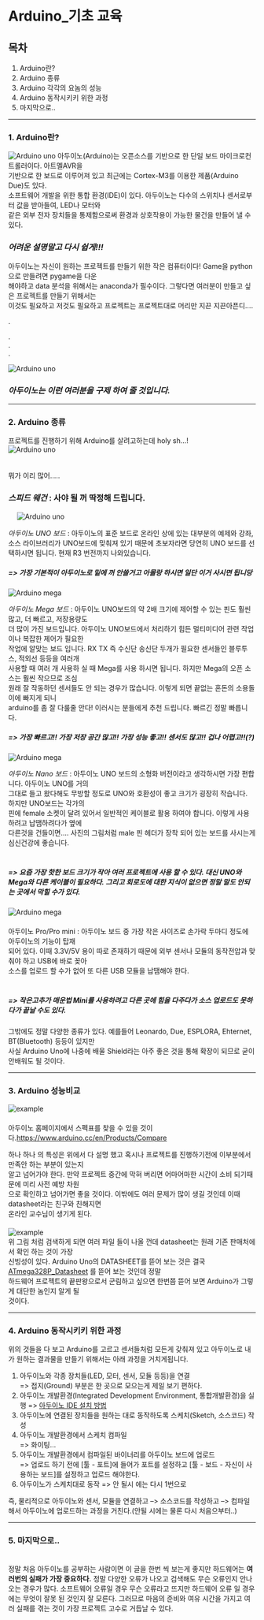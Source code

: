 # Arduino_기초 교육
## 목차
1. Arduino란?
2. Arduino 종류 
3. Arduino 각각의 요놈의 성능
4. Arduino 동작시키키 위한 과정
5. 마지막으로..
* * *
### 1. Arduino란?   

![Arduino uno](./img/Arduino-callouts1.jpg)
   아두이노(Arduino)는 오픈소스를 기반으로 한 단일 보드 마이크로컨트롤러이다. 아트멜AVR을  
기반으로 한 보드로 이루어져 있고 최근에는 Cortex-M3를 이용한 제품(Arduino Due)도 있다.   
소프트웨어 개발을 위한 통합 환경(IDE)이 있다. 아두이노는 다수의 스위치나 센서로부터 값을 받아들여, LED나 모터와   
같은 외부 전자 장치들을 통제함으로써 환경과 상호작용이 가능한 물건을 만들어 낼 수 있다.   
       
   
   
  ### _어려운 설명말고 다시 쉽게!!!_   
   아두이노는 자신이 원하는 프로젝트를 만들기 위한 작은 컴퓨터이다! Game을 python으로 만들려면 pygame을 다운   
해야하고 data 분석을 위해서는 anaconda가 필수이다. 그렇다면 여러분이 만들고 싶은 프로젝트를 만들기 위해서는   
이것도 필요하고 저것도 필요하고 프로젝트는 프로젝트대로 머리만 지끈 지끈아픈디....   
   
      
         
.   

.   
.      
.
      
 ![Arduino uno](./img/headache.jpg)   
    
 ### _아두이노는 이런 여러분을 구제 하여 줄 것입니다._
 ***
 ### 2. Arduino 종류
 프로젝트를 진행하기 위해 Arduino를 살려고하는데 holy sh...!   
  ![Arduino uno](./img/mecha.PNG)    
  　   
  
 뭐가 이리 많어.....   
  ### ***스피드 웨건*** : 사야 될 꺼 딱정해 드립니다.      
   　
 ![Arduino uno](./img/arduino_uno.png)   
 
_아두이노 UNO 보드_ : 아두이노의 표준 보드로 온라인 상에 있는 대부분의 예제와 강좌, 소스 라이브러리가 UNO보드에 맞춰져 
있기 때문에 초보자라면 당연히 UNO 보드를 선택하시면 됩니다. 현재 R3 번전까지 나와있습니다.   
##### => 가장 기본적이 아두이노로 밑에 꺼 안쓸거고 아몰랑 하시면 일단 이거 사시면 됩니당
![Arduino mega](./img/arduino_Mega.png)   

_아두이노 Mega 보드_ : 아두이노 UNO보드의 약 2배 크기에 제어할 수 있는 핀도 훨씬 많고, 더 빠르고, 저장용량도  
더 많이 가진 보드입니다. 아두이노 UNO보드에서 처리하기 힘든 멀티미디어 관련 작업이나 복잡한 제어가 필요한  
작업에 알맞는 보드 입니다. RX TX 즉 수신단 송신단 두개가 필요한 센서들인 블루투스, 적외선 등등을 여러개  
 사용할 때 여러 개 사용하 실 때 Mega를 사용 하시면 됩니다. 하지만 Mega의 오픈 소스는 훨씬 작으므로 조심  
 원래 잘 작동하던 센서들도 안 되는 경우가 많습니다. 이렇게 되면 끝없는 혼돈의 소용돌이에 빠지게 되니  
 arduino를 좀 잘 다룰줄 안다! 이러시는 분들에게 추천 드립니다. 빠르긴 정말 빠릅니다.  
 ##### => 가장 빠르고!! 가장 저장 공간 많고!! 가장 성능 좋고!! 센서도 많고!! 겁나 어렵고!!(?)  
 ![Arduino mega](./img/arduino_Nano.png)   
   
   _아두이노 Nano 보드_ : 아두이노 UNO 보드의 소형화 버전이라고 생각하시면 가장 편합니다. 아두이노 UNO를 거의  
   그대로 들고 왔다해도 무방할 정도로 UNO와 호환성이 좋고 크기가 굉장히 작습니다. 하지만 UNO보드는 각가의  
   핀에 female 소켓이 달려 있어서 일반적인 케이블로 활용 하여야 합니다. 이렇게 사용하려고 납땜하려다가 옆에  
   다른것을 건들이면.... 사진의 그림처럼 male 핀 헤더가 장착 되어 있는 보드를 사시는게 심신건강에 좋습니다.  
   　  
   ##### => 요즘 가장 핫한 보드 크기가 작아 여러 프로젝트에 사용 할 수 있다. 대신 UNO와 Mega와 다른 케이블이 필요하다. 그리고 회로도에 대한 지식이 없으면 정말 말도 안되는 곳에서 막힐 수가 있다.    
   
  ![Arduino mega](./img/arduino_mini.jpg)   
  　  
  아두이노 Pro/Pro mini : 아두이노 보드 중 가장 작은 사이즈로 손가락 두마디 정도에 아두이노의 기능이 탑재  
  되어 있다. 이때 3.3V/5V 용이 따로 존재하기 때문에 외부 센서나 모듈의 동작전압과 맞춰야 하고 USB에 바로 꽂아  
  소스를 업로드 할 수가 없어 또 다른 USB 모듈을 납땜해야 한다.  
  　  
  ##### => 작은고추가 매운법 Mini를 사용하려고 다른 곳에 힘을 다주다가 소스 업로드도 못하다가 끝날 수도 있다.
  그밖에도 정말 다양한 종류가 있다. 예를들어 Leonardo, Due, ESPLORA, Ehternet, BT(Bluetooth) 등등이 있지만  
  사실 Arduino Uno에 나중에 배울 Shield라는 아주 좋은 것을 통해 확장이 되므로 굳이 안배워도 될 것이다.  
  ***
  ### 3. Arduino 성능비교
  ![example](./img/스펙표.PNG)  
  　  
  아두이노 홈페이지에서 스펙표를 찾을 수 있을 것이다.https://www.arduino.cc/en/Products/Compare  
  
  하나 하나 의 특성은 위에서 다 설명 했고 혹시나 프로젝트를 진행하기전에 이부분에서 만족안 하는 부분이 있는지  
  알고 넘어가야 한다. 만약 프로젝트 중간에 막혀 버리면 어마어마한 시간이 소비 되기때문에 미리 사전 예방 차원  
  으로 확인하고 넘어가면 좋을 것이다. 이밖에도 여러 문제가 많이 생길 것인데 이때 datasheet라는 친구와 친해지면  
  온라인 교수님이 생기게 된다.  
  　  
  ![example](./img/구글.PNG)  
  위 그림 처럼 검색하게 되면 여러 파일 들이 나올 껀데 datasheet는 원래 기존 판매처에서 확인 하는 것이 가장  
  신빙성이 있다. Arduino Uno의 DATASHEET를 뜯어 보는 것은 결국  [ATmega328P_Datasheet](http://ww1.microchip.com/downloads/en/DeviceDoc/Atmel-7810-Automotive-Microcontrollers-ATmega328P_Datasheet.pdf) 를 뜯어 보는 것인데 정말  
  하드웨어 프로젝트의 끝판왕으로서 군림하고 싶으면 한번쯤 뜯어 보면 Arduino가 그렇게 대단한 놈인지 알게 될  
  것이다.
  ***
  ### 4. Arduino 동작시키키 위한 과정  
  위의 것들을 다 보고 Arduino를 고르고 센서들처럼 모든게 갖춰져 있고 
  아두이노로 내가 원하는 결과물을 만들기 위해서는 아래 과정을 거치게됩니다.

1. 아두이노와 각종 장치들(LED, 모터, 센서, 모듈 등등)을 연결  
=> 접지(Ground) 부분은 한 곳으로 모으는게 제일 보기 편하다.
2. 아두이노 개발환경(Integrated Development Environment, 통합개발환경)을 실행
=> [아두이노 IDE 설치 방법](https://coding-factory.tistory.com/362)
3. 아두이노에 연결된 장치들을 원하는 대로 동작하도록 스케치(Sketch, 소스코드) 작성
4. 아두이노 개발환경에서 스케치 컴파일  
=> 화이팅...
5. 아두이노 개발환경에서 컴파일된 바이너리를 아두이노 보드에 업로드  
=> 업로드 하기 전에 [툴 - 포트]에 들어가 포트를 설정하고 [툴 - 보드 - 자신이 사용하는 보드]를 설정하고 업로드 해야한다.
6. 아두이노가 스케치대로 동작
=> 안 될시 에는 다시 1번으로
 
 즉, 물리적으로 아두이노와 센서, 모듈을 연결하고 –> 소스코드를 작성하고 –> 컴파일해서 아두이노에 업로드하는 과정을 거친다.(안될 시에는 물론 다시 처음으부터..)  
 ***   
 ### 5. 마지막으로..  
 　  
 정말 처음 아두이노를 공부하는 사람이면 이 글을 한번 씩 보는게 좋지만 하드웨어는 **여러번의 실패가 가장 중요하다.**
 정말 다양한 오류가 나오고 검색해도 무슨 오류인지 안나오는 경우가 많다. 소프트웨어 오류일 경우 무슨 오류라고 뜨지만 하드웨어
 오류 일 경우에는 무엇이 잘못 된 것인지 잘 모른다. 그러므로 마음의 준비와 여유 시간을 가지고 여러 실패를 겪는 것이 
 가장 프로젝트 고수로 거듭날 수 있다.
 
 　  

 
  